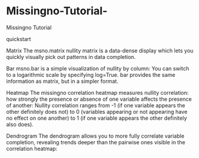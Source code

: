 # Missingno-Tutorial-
Missingno Tutorial 

quickstart

Matrix
The msno.matrix nullity matrix is a data-dense display which lets you quickly visually pick out patterns in data completion.

Bar
msno.bar is a simple visualization of nullity by column: 
You can switch to a logarithmic scale by specifying log=True. bar provides the same information as matrix, but in a simpler format.

Heatmap
The missingno correlation heatmap measures nullity correlation: how strongly the presence or absence of one variable affects the presence of another:
Nullity correlation ranges from -1 (if one variable appears the other definitely does not) to 0 (variables appearing or not appearing have no effect on one another) to 1 (if one variable appears the other definitely also does).

Dendrogram
The dendrogram allows you to more fully correlate variable completion, revealing trends deeper than the pairwise ones visible in the correlation heatmap:
